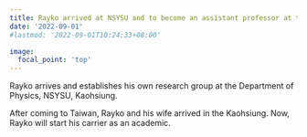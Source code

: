 ```yaml
---
title: Rayko arrived at NSYSU and to become an assistant professor at the Department of Physics.
date: '2022-09-01'
#lastmod: '2022-09-01T10:24:33+08:00'

image:
  focal_point: 'top'
---
```


Rayko arrives and establishes his own research group at the Department of Physics, NSYSU, Kaohsiung.

<!--more-->

After coming to Taiwan, Rayko and his wife arrived in the Kaohsiung. Now, Rayko will start his carrier as an academic.
